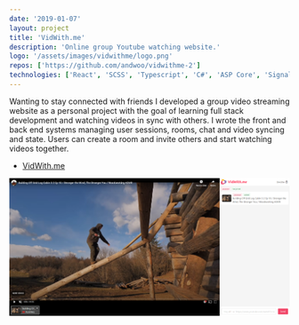 ```yaml
---
date: '2019-01-07'
layout: project
title: 'VidWith.me'
description: 'Online group Youtube watching website.'
logo: '/assets/images/vidwithme/logo.png'
repos: ['https://github.com/andwoo/vidwithme-2']
technologies: ['React', 'SCSS', 'Typescript', 'C#', 'ASP Core', 'SignalR']
---
```


Wanting to stay connected with friends I developed a group video streaming website as a personal project with the goal of learning full stack development and watching videos in sync with others. I wrote the front and back end systems managing user sessions, rooms, chat and video syncing and state. Users can create a room and invite others and start watching videos together.

- [VidWith.me](https://vidwithme-2.herokuapp.com/)

![VidWith.me](/assets/images/vidwithme/main.png)